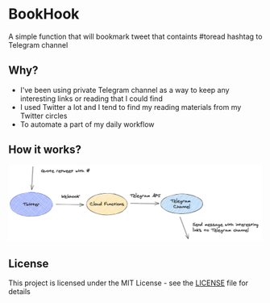 # BookHook

A simple function that will bookmark tweet that containts #toread hashtag to Telegram channel

## Why?

- I've been using private Telegram channel as a way to keep any interesting links or reading that I could find
- I used Twitter a lot and I tend to find my reading materials from my Twitter circles
- To automate a part of my daily workflow

## How it works?

![Demo](./image/works.png)

## License
 
This project is licensed under the MIT License - see the [LICENSE](LICENSE) file for details